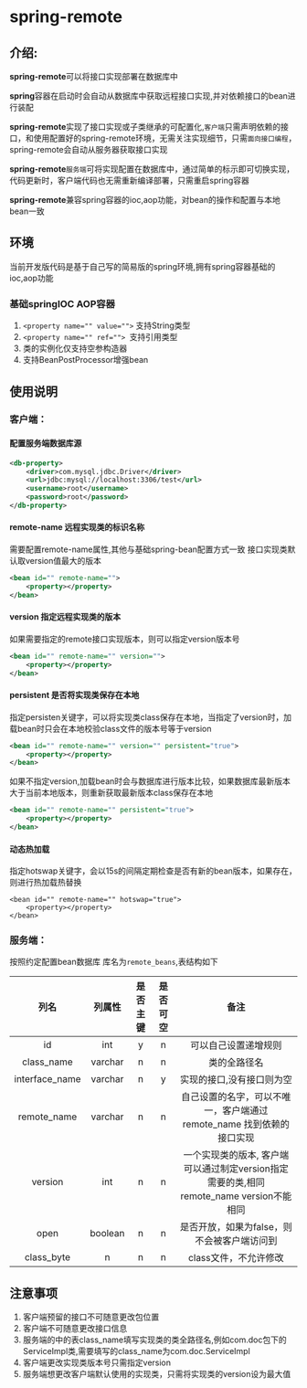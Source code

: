 # spring-remote
## 介绍:
**spring-remote**可以将接口实现部署在数据库中

**spring**容器在启动时会自动从数据库中获取远程接口实现,并对依赖接口的bean进行装配

**spring-remote**实现了接口实现或子类继承的可配置化,```客户端```只需声明依赖的接口，和使用配置好的spring-remote环境，无需关注实现细节，只需```面向接口编程```，spring-remote会自动从服务器获取接口实现

**spring-remote**```服务端```可将实现配置在数据库中，通过简单的标示即可切换实现，代码更新时，客户端代码也无需重新编译部署，只需重启spring容器

**spring-remote**兼容spring容器的ioc,aop功能，对bean的操作和配置与本地bean一致

## 环境

当前开发版代码是基于自己写的简易版的spring环境,拥有spring容器基础的ioc,aop功能
### 基础springIOC AOP容器
1. ```<property name="" value="">``` 支持String类型
2. ```<property name="" ref=""> ```支持引用类型
3. 类的实例化仅支持空参构造器
4. 支持BeanPostProcessor增强bean

## 使用说明
### 客户端：
#### 配置服务端数据库源
```xml
<db-property>
    <driver>com.mysql.jdbc.Driver</driver>
    <url>jdbc:mysql://localhost:3306/test</url>
    <username>root</username>
    <password>root</password>
</db-property>

```

#### remote-name 远程实现类的标识名称
需要配置remote-name属性,其他与基础spring-bean配置方式一致
接口实现类默认取version值最大的版本
```xml
<bean id="" remote-name="">
    <property></property>
</bean>
```

#### version 指定远程实现类的版本
如果需要指定的remote接口实现版本，则可以指定version版本号
```xml
<bean id="" remote-name="" version="">
    <property></property>
</bean>
```

#### persistent 是否将实现类保存在本地
指定persisten关键字，可以将实现类class保存在本地，当指定了version时，加载bean时只会在本地校验class文件的版本号等于version
```xml
<bean id="" remote-name="" version="" persistent="true">
    <property></property>
</bean>
```

如果不指定version,加载bean时会与数据库进行版本比较，如果数据库最新版本大于当前本地版本，则重新获取最新版本class保存在本地
```xml
<bean id="" remote-name="" persistent="true">
    <property></property>
</bean>
```

#### 动态热加载
指定hotswap关键字，会以15s的间隔定期检查是否有新的bean版本，如果存在，则进行热加载热替换
```
<bean id="" remote-name="" hotswap="true">
    <property></property>
</bean>
```

### 服务端：

按照约定配置bean数据库
库名为```remote_beans```,表结构如下

| 列名 | 列属性 | 是否主键 | 是否可空 | 备注 |
| :-: | :-: | :-: | :-: | :-: |
| id | int | y | n | 可以自己设置递增规则 |
| class_name | varchar | n | n | 类的全路径名 |
| interface_name | varchar | n | y | 实现的接口,没有接口则为空 |
| remote_name | varchar | n | n | 自己设置的名字，可以不唯一，客户端通过remote_name 找到依赖的接口实现 |
| version | int | n | n | 一个实现类的版本, 客户端可以通过制定version指定需要的类,相同remote_name version不能相同 |
| open | boolean | n | n | 是否开放，如果为false，则不会被客户端访问到 |
| class_byte | n | n | n | class文件，不允许修改 |

## 注意事项
1. 客户端预留的接口不可随意更改包位置
2. 客户端不可随意更改接口信息
3. 服务端的中的表class_name填写实现类的类全路径名,例如com.doc包下的ServiceImpl类,需要填写的class_name为com.doc.ServiceImpl
4. 客户端更改实现类版本号只需指定version
5. 服务端想更改客户端默认使用的实现类，只需将实现类的version设为最大值
